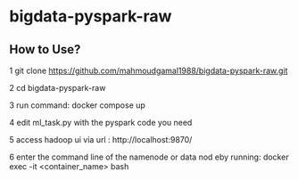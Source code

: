 # bigdata-pyspark-raw

## How to Use?

1 git clone https://github.com/mahmoudgamal1988/bigdata-pyspark-raw.git

2 cd bigdata-pyspark-raw

3 run command: docker compose up

4 edit ml_task.py with the pyspark code you need

5 access hadoop ui via url : http://localhost:9870/

6 enter the command line of the namenode or data nod eby running: docker exec -it <container_name> bash
